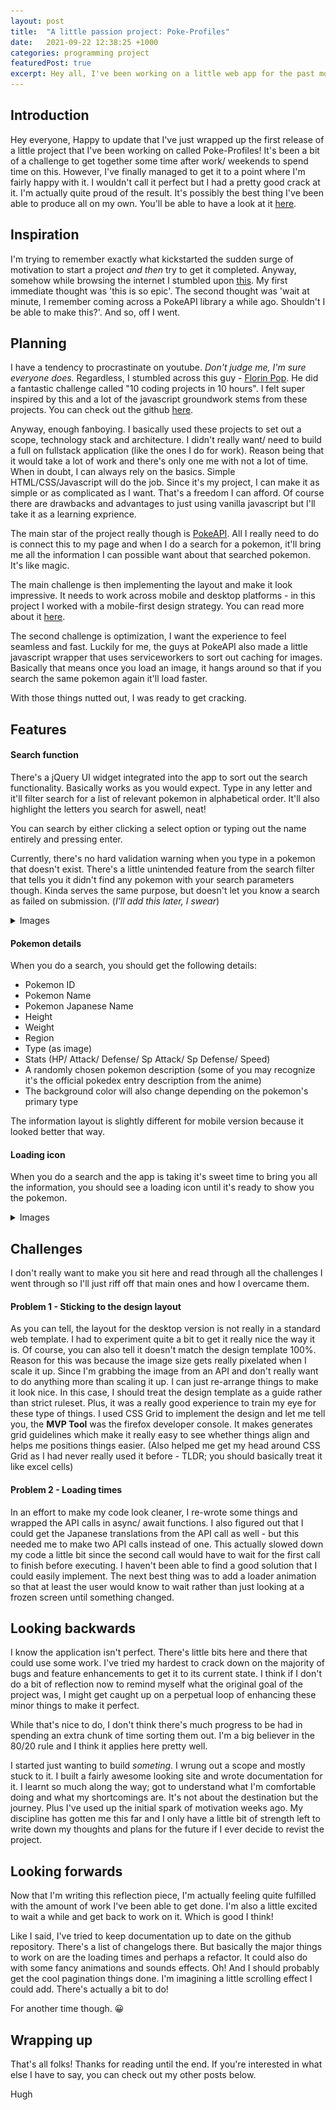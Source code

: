 ```yaml
---
layout: post
title:  "A little passion project: Poke-Profiles"
date:   2021-09-22 12:38:25 +1000
categories: programming project
featuredPost: true
excerpt: Hey all, I've been working on a little web app for the past month and half. I wanted to write a brief summary of the inspiration, process, what the current product looks like and perhaps a bit of reflection.
---
```

## Introduction
Hey everyone, 
Happy to update that I've just wrapped up the first release of a little project that I've been working on called Poke-Profiles! It's been a bit of a challenge to get together some time after work/ weekends to spend time on this. However, I've finally managed to get it to a point where I'm fairly happy with it. I wouldn't call it perfect but I had a pretty good crack at it. I'm actually quite proud of the result. It's possibly the best thing I've been able to produce all on my own. You'll be able to have a look at it [here](https://github.com/hughdtt/poke-profiles). 

## Inspiration

I'm trying to remember exactly what kickstarted the sudden surge of motivation to start a project *and then* try to get it completed. Anyway, somehow while browsing the internet I stumbled upon [this](https://dribbble.com/shots/2859891--025-Pikachu/attachments/2859891?mode=media). My first immediate thought was 'this is so epic'. The second thought was 'wait at minute, I remember coming across a PokeAPI library a while ago. Shouldn't I be able to make this?'. And so, off I went.

## Planning

I have a tendency to procrastinate on youtube. *Don't judge me, I'm sure everyone does.* Regardless, I stumbled across this guy - [Florin Pop](https://www.florin-pop.com/). He did a fantastic challenge called "10 coding projects in 10 hours". I felt super inspired by this and a lot of the javascript groundwork stems from these projects. You can check out the github [here](https://github.com/florinpop17/10-projects-10-hours). 

Anyway, enough fanboying. I basically used these projects to set out a scope, technology stack and architecture. I didn't really want/ need to build a full on fullstack application (like the ones I do for work). Reason being that it would take a lot of work and there's only one me with not a lot of time. When in doubt, I can always rely on the basics. Simple HTML/CSS/Javascript will do the job. Since it's my project, I can make it as simple or as complicated as I want. That's a freedom I can afford. Of course there are drawbacks and advantages to just using vanilla javascript but I'll take it as a learning exprience.

The main star of the project really though is [PokeAPI](https://github.com/PokeAPI/pokeapi/). All I really need to do is connect this to my page and when I do a search for a pokemon, it'll bring me all the information I can possible want about that searched pokemon. It's like magic. 

The main challenge is then implementing the layout and make it look impressive. It needs to work across mobile and desktop platforms - in this project I worked with a mobile-first design strategy. You can read more about it [here](https://css-tricks.com/how-to-develop-and-test-a-mobile-first-design-in-2021/).

The second challenge is optimization, I want the experience to feel seamless and fast. Luckily for me, the guys at PokeAPI also made a little javascript wrapper that uses serviceworkers to sort out caching for images. Basically that means once you load an image, it hangs around so that if you search the same pokemon again it'll load faster.

With those things nutted out, I was ready to get cracking.

## Features

#### Search function

There's a jQuery UI widget integrated into the app to sort out the search functionality. Basically works as you would expect. Type in any letter and it'll filter search for a list of relevant pokemon in alphabetical order. It'll also highlight the letters you search for aswell, neat!

You can search by either clicking a select option or typing out the name entirely and pressing enter.

Currently, there's no hard validation warning when you type in a pokemon that doesn't exist. There's a little unintended feature from the search filter that tells you it didn't find any pokemon with your search parameters though. Kinda serves the same purpose, but doesn't let you know a search as failed on submission. (*I'll add this later, I swear*)

<details>
<summary>Images</summary>
<h5>Search functionality</h5>
<img src="/assets/poke-profiles/search.PNG" alt="search" />
</details>

#### Pokemon details

When you do a search, you should get the following details:
- Pokemon ID
- Pokemon Name
- Pokemon Japanese Name
- Height
- Weight
- Region
- Type (as image)
- Stats (HP/ Attack/ Defense/ Sp Attack/ Sp Defense/ Speed)
- A randomly chosen pokemon description (some of you may recognize it's the official pokedex entry description from the anime)
- The background color will also change depending on the pokemon's primary type

The information layout is slightly different for mobile version because it looked better that way. 

#### Loading icon

When you do a search and the app is taking it's sweet time to bring you all the information, you should see a loading icon until it's ready to show you the pokemon.

<details>
<summary>Images</summary>

<h5>Loading animation</h5>
<img src="/assets/poke-profiles/loading.PNG" alt="loading" />
</details>

## Challenges
I don't really want to make you sit here and read through all the challenges I went through so I'll just riff off that main ones and how I overcame them.

#### Problem 1 - Sticking to the design layout
As you can tell, the layout for the desktop version is not really in a standard web template. I had to experiment quite a bit to get it really nice the way it is. Of course, you can also tell it doesn't match the design template 100%. Reason for this was because the image size gets really pixelated when I scale it up. Since I'm grabbing the image from an API and don't really want to do anything more than scaling it up. I can just re-arrange things to make it look nice. In this case, I should treat the design template as a guide rather than strict ruleset. Plus, it was a really good experience to train my eye for these type of things. I used CSS Grid to implement the design and let me tell you, the **MVP Tool** was the firefox developer console. It makes generates grid guidelines which make it really easy to see whether things align and helps me positions things easier. (Also helped me get my head around CSS Grid as I had never really used it before - TLDR; you should basically treat it like excel cells)

#### Problem 2 - Loading times
In an effort to make my code look cleaner, I re-wrote some things and wrapped the API calls in async/ await functions. I also figured out that I could get the Japanese translations from the API call as well - but this needed me to make two API calls instead of one. This actually slowed down my code a little bit since the second call would have to wait for the first call to finish before executing. I haven't been able to find a good solution that I could easily implement. The next best thing was to add a loader animation so that at least the user would know to wait rather than just looking at a frozen screen until something changed.  

## Looking backwards
I know the application isn't perfect. There's little bits here and there that could use some work. I've tried my hardest to crack down on the majority of bugs and feature enhancements to get it to its current state. I think if I don't do a bit of reflection now to remind myself what the original goal of the project was, I might get caught up on a perpetual loop of enhancing these minor things to make it perfect. 

While that's nice to do, I don't think there's much progress to be had in spending an extra chunk of time sorting them out. I'm a big believer in the 80/20 rule and I think it applies here pretty well.

I started just wanting to build *someting*. I wrung out a scope and mostly stuck to it. I built a fairly awesome looking site and wrote documentation for it. I learnt so much along the way; got to understand what I'm comfortable doing and what my shortcomings are. It's not about the destination but the journey. Plus I've used up the initial spark of motivation weeks ago. My discipline has gotten me this far and I only have a little bit of strength left to write down my thoughts and plans for the future if I ever decide to revist the project.

## Looking forwards
Now that I'm writing this reflection piece, I'm actually feeling quite fulfilled with the amount of work I've been able to get done. I'm also a little excited to wait a while and get back to work on it. Which is good I think! 

Like I said, I've tried to keep documentation up to date on the github repository. There's a list of changelogs there. But basically the major things to work on are the loading times and perhaps a refactor. It could also do with some fancy animations and sounds effects. Oh! And I should probably get the cool pagination things done. I'm imagining a little scrolling effect I could add. There's actually a bit to do!

For another time though. 😀

## Wrapping up
That's all folks! Thanks for reading until the end. If you're interested in what else I have to say, you can check out my other posts below. 

Hugh

